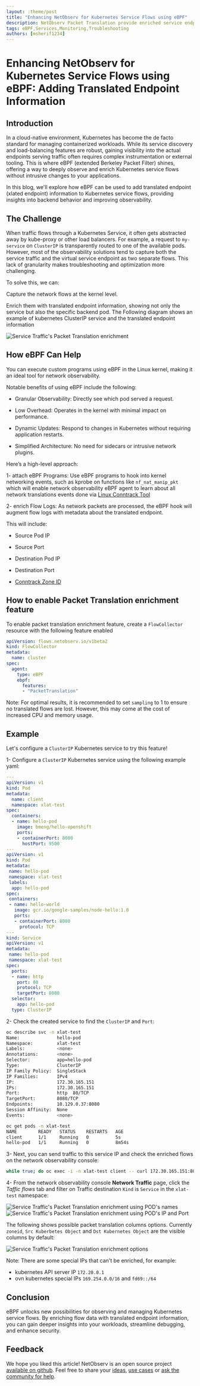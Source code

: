 ```yaml
---
layout: :theme/post
title: "Enhancing NetObserv for Kubernetes Service Flows using eBPF"
description: NetObserv Packet Translation provide enriched service endpoint POD information
tags: eBPF,Services,Monitoring,Troubleshooting
authors: [msherif1234]
---
```


# Enhancing NetObserv for Kubernetes Service Flows using eBPF: Adding Translated Endpoint Information

## Introduction

In a cloud-native environment, Kubernetes has become the de facto standard for managing containerized workloads.
While its service discovery and load-balancing features are robust, gaining visibility into the actual endpoints
serving traffic often requires complex instrumentation or external tooling.
This is where eBPF (extended Berkeley Packet Filter) shines, offering a way to deeply observe and enrich Kubernetes
service flows without intrusive changes to your applications.

In this blog, we'll explore how eBPF can be used to add translated endpoint (xlated endpoint) information to
Kubernetes service flows, providing insights into backend behavior and improving observability.

## The Challenge

When traffic flows through a Kubernetes Service, it often gets abstracted away by kube-proxy or other load balancers.
For example, a request to `my-service` on `ClusterIP` is transparently routed to one of the available pods.
However, most of the observability solutions tend to capture both the service traffic and the virtual service endpoint
as two separate flows.
This lack of granularity makes troubleshooting and optimization more challenging.

To solve this, we can:

Capture the network flows at the kernel level.

Enrich them with translated endpoint information, showing not only the service but also the specific backend pod.
The Following diagram shows an example of kubernetes ClusterIP service and the translated endpoint information

<img src="{page.image('packets-xlation-enrichment/pkt-xlat-details.png')}" alt="Service Traffic's Packet Translation enrichment">

## How eBPF Can Help

You can execute custom programs using eBPF in the Linux kernel, making it an ideal tool for network observability.

Notable benefits of using eBPF include the following:

- Granular Observability: Directly see which pod served a request.

- Low Overhead: Operates in the kernel with minimal impact on performance.

- Dynamic Updates: Respond to changes in Kubernetes without requiring application restarts.

- Simplified Architecture: No need for sidecars or intrusive network plugins.

Here’s a high-level approach:

1- attach eBPF Programs:
Use eBPF programs to hook into kernel networking events, such as kprobe on functions like `nf_nat_manip_pkt`
which will enable network observability eBPF agent to learn about all network translations events
done via [Linux Conntrack Tool](https://conntrack-tools.netfilter.org/manual.html)

2- enrich Flow Logs:
As network packets are processed, the eBPF hook will augment flow logs with metadata about the translated endpoint.

This will include:

- Source Pod IP

- Source Port

- Destination Pod IP

- Destination Port

- [Conntrack Zone ID](https://lwn.net/Articles/370152/#:~:text=A%20zone%20is%20simply%20a,to%20seperate%20conntrack%20defragmentation%20queues.)

## How to enable Packet Translation enrichment feature

 To enable packet translation enrichment feature, create a `FlowCollector` resource with the following feature enabled

```yaml
apiVersion: flows.netobserv.io/v1beta2
kind: FlowCollector
metadata:
  name: cluster
spec:
  agent:
    type: eBPF
    ebpf:
      features:
      - "PacketTranslation"
```

Note:
For optimal results, it is recommended to set `sampling` to 1 to ensure no translated flows are lost.
However, this may come at the cost of increased CPU and memory usage.

## Example

Let's configure a `ClusterIP` Kubernetes service to try this feature!

1- Configure a `ClusterIP` Kubernetes service using the following example yaml:

```yaml
---
apiVersion: v1
kind: Pod
metadata:
  name: client
  namespace: xlat-test
spec:
  containers:
  - name: hello-pod
    image: bmeng/hello-openshift
    ports:
    - containerPort: 8080
      hostPort: 9500
---
apiVersion: v1
kind: Pod
metadata:
 name: hello-pod
 namespace: xlat-test
 labels:
  app: hello-pod
spec:
 containers:
 - name: hello-world
   image: gcr.io/google-samples/node-hello:1.0
   ports:
   - containerPort: 8080
     protocol: TCP
---
kind: Service
apiVersion: v1
metadata:
 name: hello-pod
 namespace: xlat-test
spec:
  ports:
  - name: http
    port: 80
    protocol: TCP
    targetPort: 8080
  selector:
    app: hello-pod
  type: ClusterIP
```

2- Check the created service to find the `ClusterIP` and `Port`:

```bash
oc describe svc -n xlat-test
Name:              hello-pod
Namespace:         xlat-test
Labels:            <none>
Annotations:       <none>
Selector:          app=hello-pod
Type:              ClusterIP
IP Family Policy:  SingleStack
IP Families:       IPv4
IP:                172.30.165.151
IPs:               172.30.165.151
Port:              http  80/TCP
TargetPort:        8080/TCP
Endpoints:         10.129.0.37:8080
Session Affinity:  None
Events:            <none>

oc get pods -n xlat-test
NAME        READY   STATUS    RESTARTS   AGE
client      1/1     Running   0          5s
hello-pod   1/1     Running   0          8m54s

```

3- Next, you can send traffic to this service IP and check the enriched flows on the network observability console:

```bash
while true; do oc exec -i -n xlat-test client -- curl 172.30.165.151:80 ; sleep 1; done
```

4- From the network observability console **Network Traffic** page, click the *Taffic flows* tab and filter on
Traffic destination `Kind` is `Service` in the `xlat-test` namespace:

<img src="{page.image('packets-xlation-enrichment/pkt-xlat.png')}" alt="Service Traffic's Packet Translation enrichment using POD's names">

<img src="{page.image('packets-xlation-enrichment/pkt-xlat-ip-port.png')}" alt="Service Traffic's Packet Translation enrichment using POD's IP and Port">

The following shows possible packet translation columns options.
Currently `zoneid`, `Src Kuberbetes Object` and `Dst Kubernetes Object` are the visible columns by default:

<img src="{page.image('packets-xlation-enrichment/pkt-xlation-options.png')}" alt="Service Traffic's Packet Translation enrichment options">

Note: There are some special IPs that can't be enriched, for example:

- kubernetes API server IP `172.20.0.1`
- ovn kubernetes special IPs `169.254.0.0/16` and `fd69::/64`

## Conclusion

eBPF unlocks new possibilities for observing and managing Kubernetes service flows. By enriching flow data with
translated endpoint information, you can gain deeper insights into your workloads, streamline debugging,
and enhance security.

## Feedback

We hope you liked this article!
NetObserv is an open source project [available on github](https://github.com/netobserv).
Feel free to share your [ideas](https://github.com/orgs/netobserv/discussions/categories/ideas), [use cases](https://github.com/orgs/netobserv/discussions/categories/show-and-tell) or [ask the community for help](https://github.com/orgs/netobserv/discussions/categories/q-a).

